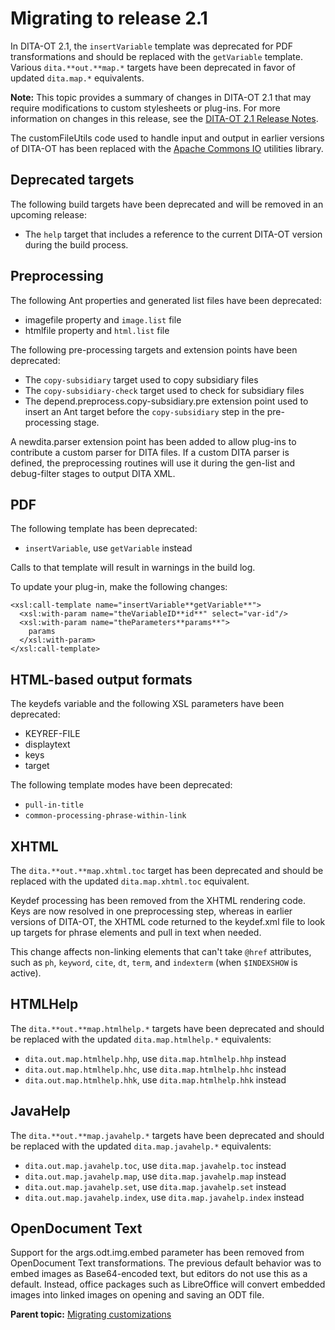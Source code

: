 # Migrating to release 2.1

In DITA-OT 2.1, the `insertVariable` template was deprecated for PDF transformations and should be replaced with the `getVariable` template. Various `dita.**out.**map.*` targets have been deprecated in favor of updated `dita.map.*` equivalents.

**Note:** This topic provides a summary of changes in DITA-OT 2.1 that may require modifications to custom stylesheets or plug-ins. For more information on changes in this release, see the [DITA-OT 2.1 Release Notes](https://www.dita-ot.org/2.1/release-notes/).

The customFileUtils code used to handle input and output in earlier versions of DITA-OT has been replaced with the [Apache Commons IO](http://commons.apache.org/proper/commons-io/) utilities library.

## Deprecated targets

The following build targets have been deprecated and will be removed in an upcoming release:

-   The `help` target that includes a reference to the current DITA-OT version during the build process.

## Preprocessing

The following Ant properties and generated list files have been deprecated:

-   imagefile property and `image.list` file
-   htmlfile property and `html.list` file

The following pre-processing targets and extension points have been deprecated:

-   The `copy-subsidiary` target used to copy subsidiary files
-   The `copy-subsidiary-check` target used to check for subsidiary files
-   The depend.preprocess.copy-subsidiary.pre extension point used to insert an Ant target before the `copy-subsidiary` step in the pre-processing stage.

A newdita.parser extension point has been added to allow plug-ins to contribute a custom parser for DITA files. If a custom DITA parser is defined, the preprocessing routines will use it during the gen-list and debug-filter stages to output DITA XML.

## PDF

The following template has been deprecated:

-   `insertVariable`, use `getVariable` instead

Calls to that template will result in warnings in the build log.

To update your plug-in, make the following changes:

```
<xsl:call-template name="insertVariable**getVariable**">
  <xsl:with-param name="theVariableID**id**" select="var-id"/>
  <xsl:with-param name="theParameters**params**">
    params
  </xsl:with-param>
</xsl:call-template>
```

## HTML-based output formats

The keydefs variable and the following XSL parameters have been deprecated:

-   KEYREF-FILE
-   displaytext
-   keys
-   target

The following template modes have been deprecated:

-   `pull-in-title`
-   `common-processing-phrase-within-link`

## XHTML

The `dita.**out.**map.xhtml.toc` target has been deprecated and should be replaced with the updated `dita.map.xhtml.toc` equivalent.

Keydef processing has been removed from the XHTML rendering code. Keys are now resolved in one preprocessing step, whereas in earlier versions of DITA-OT, the XHTML code returned to the keydef.xml file to look up targets for phrase elements and pull in text when needed.

This change affects non-linking elements that can't take `@href` attributes, such as `ph`, `keyword`, `cite`, `dt`, `term`, and `indexterm` \(when `$INDEXSHOW` is active\).

## HTMLHelp

The `dita.**out.**map.htmlhelp.*` targets have been deprecated and should be replaced with the updated `dita.map.htmlhelp.*` equivalents:

-   `dita.out.map.htmlhelp.hhp`, use `dita.map.htmlhelp.hhp` instead
-   `dita.out.map.htmlhelp.hhc`, use `dita.map.htmlhelp.hhc` instead
-   `dita.out.map.htmlhelp.hhk`, use `dita.map.htmlhelp.hhk` instead

## JavaHelp

The `dita.**out.**map.javahelp.*` targets have been deprecated and should be replaced with the updated `dita.map.javahelp.*` equivalents:

-   `dita.out.map.javahelp.toc`, use `dita.map.javahelp.toc` instead
-   `dita.out.map.javahelp.map`, use `dita.map.javahelp.map` instead
-   `dita.out.map.javahelp.set`, use `dita.map.javahelp.set` instead
-   `dita.out.map.javahelp.index`, use `dita.map.javahelp.index` instead

## OpenDocument Text

Support for the args.odt.img.embed parameter has been removed from OpenDocument Text transformations. The previous default behavior was to embed images as Base64-encoded text, but editors do not use this as a default. Instead, office packages such as LibreOffice will convert embedded images into linked images on opening and saving an ODT file.

**Parent topic:** [Migrating customizations](../topics/migration.md)

